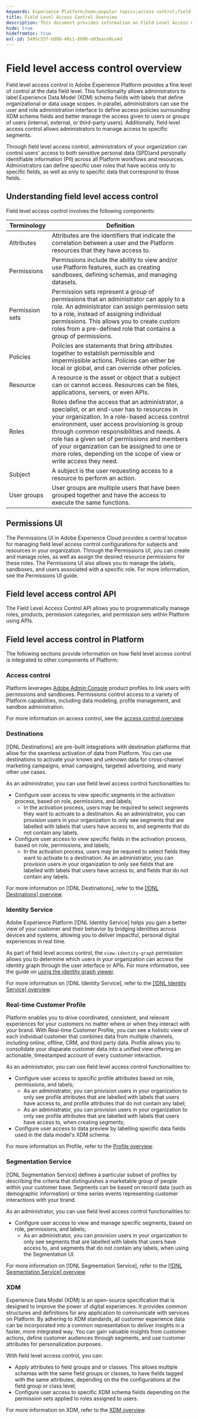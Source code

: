 ```yaml
---
keywords: Experience Platform;home;popular topics;access control;field level access control;FLAC
title: Field Level Access Control Overview
description: This document provides information on Field Level Access Control in Adobe Experience Platform
hide: true
hidefromtoc: true
exl-id: 5495c55f-b808-40c1-8896-e03eace0ca4d
---
```

# Field level access control overview

Field level access control in Adobe Experience Platform provides a fine level of control at the data field level. This functionality allows administrators to label Experience Data Model (XDM) schema fields with labels that define organizational or data usage scopes. In parallel, administrators can use the user and role administration interface to define access policies surrounding XDM schema fields and better manage the access given to users or groups of users (internal, external, or third-party users). Additionally, field level access control allows administrators to manage access to specific segments.

Through field level access control, administrators of your organization can control users' access to both sensitive personal data (SPD)and personally identifiable information (PII) across all Platform workflows and resources. Administrators can define specific user roles that have access only to specific fields, as well as only to specific data that correspond to those fields.

## Understanding field level access control

Field level access control involves the following components:

| Terminology | Definition |
| --- | --- |
| Attributes | Attributes are the identifiers that indicate the correlation between a user and the Platform resources that they have access to. |
| Permissions | Permissions include the ability to view and/or use Platform features, such as creating sandboxes, defining schemas, and managing datasets. |
| Permission sets | Permission sets represent a group of permissions that an administrator can apply to a role. An administrator can assign permission sets to a role, instead of assigning individual permissions. This allows you to create custom roles from a pre-defined role that contains a group of permissions. |
| Policies | Policies are statements that bring attributes together to establish permissible and impermissible actions. Policies can either be local or global, and can override other policies. |
| Resource | A resource is the asset or object that a subject can or cannot access. Resources can be files, applications, servers, or even APIs. |
| Roles | Roles define the access that an administrator, a specialist, or an end-user has to resources in your organization. In a role-based access control environment, user access provisioning is group through common responsibilities and needs. A role has a given set of permissions and members of your organization can be assigned to one or more roles, depending on the scope of view or write access they need. |
| Subject | A subject is the user requesting access to a resource to perform an action. |
| User groups | User groups are multiple users that have been grouped together and have the access to execute the same functions. |

## Permissions UI

The Permissions UI in Adobe Experience Cloud provides a central location for managing field level access control configurations for subjects and resources in your organization. Through the Permissions UI, you can create and manage roles, as well as assign the desired resource permissions for these roles. The Permissions UI also allows you to manage the labels, sandboxes, and users associated with a specific role. For more information, see the Permissions UI guide.

## Field level access control API

The Field Level Access Control API allows you to programmatically manage roles, products, permission categories, and permission sets within Platform using APIs.

## Field level access control in Platform

The following sections provide information on how field level access control is integrated to other components of Platform:

### Access control

Platform leverages [Adobe Admin Console](https://adminconsole.adobe.com) product profiles to link users with permissions and sandboxes. Permissions control access to a variety of Platform capabilities, including data modeling, profile management, and sandbox administration.

For more information on access control, see the [access control overview](../home.md).

### Destinations

[!DNL Destinations] are pre-built integrations with destination platforms that allow for the seamless activation of data from Platform. You can use destinations to activate your known and unknown data for cross-channel marketing campaigns, email campaigns, targeted advertising, and many other use cases.

As an administrator, you can use field level access control functionalities to:

* Configure user access to view specific segments in the activation process, based on role, permissions, and labels;
  * In the activation process, users may be required to select segments they want to activate to a destination. As an administrator, you can provision users in your organization to only see segments that are labelled with labels that users have access to, and segments that do not contain any labels.
* Configure user access to view specific fields in the activation process, based on role, permissions, and labels;
  * In the activation process, users may be required to select fields they want to activate to a destination. As an administrator, you can provision users in your organization to only see fields that are labelled with labels that users have access to, and fields that do not contain any labels.

For more information on [!DNL Destinations], refer to the [[!DNL Destinations] overview](../../destinations/home.md).

### Identity Service

Adobe Experience Platform [!DNL Identity Service] helps you gain a better view of your customer and their behavior by bridging identities across devices and systems, allowing you to deliver impactful, personal digital experiences in real time.

As part of field level access control, the `view-identity-graph` permission allows you to determine which users in your organization can access the identity graph through the user interface or APIs. For more information, see the guide on [using the identity graph viewer](../../identity-service/ui/identity-graph-viewer.md).

For more information on [!DNL Identity Service], refer to the [[!DNL Identity Service] overview](../../identity-service/home.md).

### Real-time Customer Profile

Platform enables you to drive coordinated, consistent, and relevant experiences for your customers no matter where or when they interact with your brand. With Real-time Customer Profile, you can see a holistic view of each individual customer that combines data from multiple channels, including online, offline, CRM, and third party data. Profile allows you to consolidate your disparate customer data into a unified view offering an actionable, timestamped account of every customer interaction.

As an administrator, you can use field level access control functionalities to:

* Configure user access to specific profile attributes based on role, permissions, and labels;
  * As an administrator, you can provision users in your organization to only see profile attributes that are labelled with labels that users have access to, and profile attributes that do not contain any label;
  * As an administrator, you can provision users in your organization to only see profile attributes that are labelled with labels that users have access to, when creating segments;
* Configure user access to data preview by labelling specific data fields used in the data model's XDM schema.

For more information on Profile, refer to the [Profile overview](../../profile/home.md).

### Segmentation Service

[!DNL Segmentation Service] defines a particular subset of profiles by describing the criteria that distinguishes a marketable group of people within your customer base. Segments can be based on record data (such as demographic information) or time series events representing customer interactions with your brand.

As an administrator, you can use field level access control functionalities to:

* Configure user access to view and manage specific segments, based on role, permissions, and labels;
  * As an administrator, you can provision users in your organization to only see segments that are labelled with labels that users have access to, and segments that do not contain any labels, when using the Segmentation UI.

For more information on [!DNL Segmentation Service], refer to the [[!DNL Segmentation Service] overview](../../segmentation/home.md).

### XDM

Experience Data Model (XDM) is an open-source specification that is designed to improve the power of digital experiences. It provides common structures and definitions for any application to communicate with services on Platform. By adhering to XDM standards, all customer experience data can be incorporated into a common representation to deliver insights in a faster, more integrated way. You can gain valuable insights from customer actions, define customer audiences through segments, and use customer attributes for personalization purposes.

With field level access control, you can:

* Apply attributes to field groups and or classes. This allows multiple schemas with the same field groups or classes, to have fields tagged with the same attributes, depending on the the configurations at the field group or class level;
* Configure user access to specific XDM schema fields depending on the permission sets applied to roles assigned to users.

For more information on XDM, refer to the [XDM overview](../../xdm/home.md).